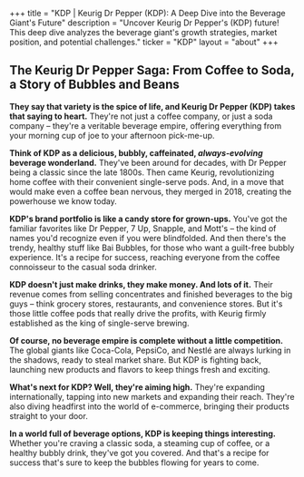 +++
title = "KDP |  Keurig Dr Pepper (KDP): A Deep Dive into the Beverage Giant's Future"
description = "Uncover Keurig Dr Pepper's (KDP) future! This deep dive analyzes the beverage giant's growth strategies, market position, and potential challenges."
ticker = "KDP"
layout = "about"
+++

        


##  The Keurig Dr Pepper Saga: From Coffee to Soda, a Story of Bubbles and Beans

**They say that variety is the spice of life, and Keurig Dr Pepper (KDP) takes that saying to heart.**  They're not just a coffee company, or just a soda company – they're a veritable beverage empire, offering everything from your morning cup of joe to your afternoon pick-me-up. 

**Think of KDP as a delicious, bubbly, caffeinated, *always-evolving* beverage wonderland.** They've been around for decades, with Dr Pepper being a classic since the late 1800s.  Then came Keurig, revolutionizing home coffee with their convenient single-serve pods.  And, in a move that would make even a coffee bean nervous, they merged in 2018, creating the powerhouse we know today.

**KDP's brand portfolio is like a candy store for grown-ups.** You've got the familiar favorites like Dr Pepper, 7 Up, Snapple, and Mott's – the kind of names you'd recognize even if you were blindfolded.  And then there's the trendy, healthy stuff like Bai Bubbles, for those who want a guilt-free bubbly experience.  It's a recipe for success,  reaching everyone from the coffee connoisseur to the casual soda drinker. 

**KDP doesn't just make drinks, they make money.  And lots of it.** Their revenue comes from selling concentrates and finished beverages to the big guys – think grocery stores, restaurants, and convenience stores.  But it's those little coffee pods that really drive the profits,  with Keurig firmly established as the king of single-serve brewing.

**Of course, no beverage empire is complete without a little competition.**  The global giants like Coca-Cola, PepsiCo, and Nestlé are always lurking in the shadows, ready to steal market share.  But KDP is fighting back, launching new products and flavors to keep things fresh and exciting.

**What's next for KDP?  Well, they're aiming high.**  They're expanding internationally, tapping into new markets and expanding their reach.  They're also diving headfirst into the world of e-commerce, bringing their products straight to your door. 

**In a world full of beverage options, KDP is keeping things interesting.**  Whether you're craving a classic soda, a steaming cup of coffee, or a healthy bubbly drink, they've got you covered.  And that's a recipe for success that's sure to keep the bubbles flowing for years to come. 

        